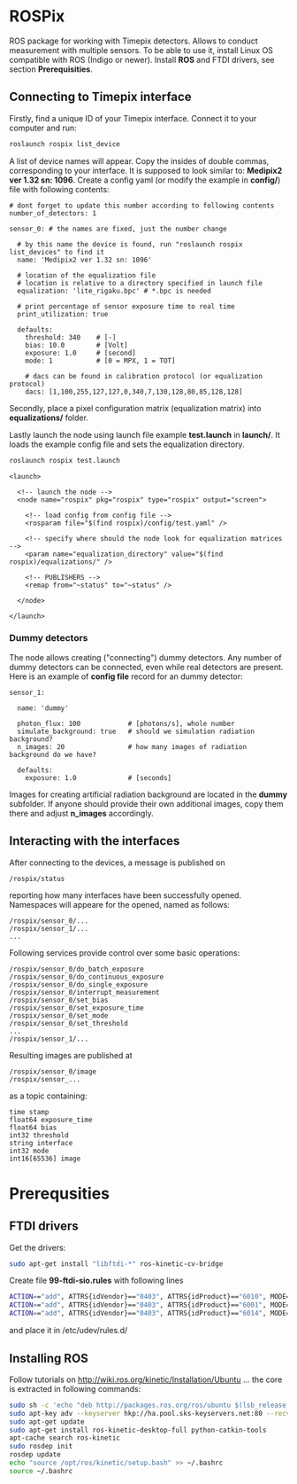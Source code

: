 # ROSPix

ROS package for working with Timepix detectors.
Allows to conduct measurement with multiple sensors.
To be able to use it, install Linux OS compatible with ROS (Indigo or newer).
Install **ROS** and FTDI drivers, see section **Prerequisities**.

## Connecting to Timepix interface

Firstly, find a unique ID of your Timepix interface. Connect it to your computer and run:
```bash
roslaunch rospix list_device
```
A list of device names will appear.
Copy the insides of double commas, corresponding to your interface.
It is supposed to look similar to: **Medipix2 ver 1.32 sn: 1096**.
Create a config yaml (or modify the example in **config/**) file with following contents:

```
# dont forget to update this number according to following contents
number_of_detectors: 1

sensor_0: # the names are fixed, just the number change

  # by this name the device is found, run "roslaunch rospix list_devices" to find it
  name: 'Medipix2 ver 1.32 sn: 1096'

  # location of the equalization file
  # location is relative to a directory specified in launch file
  equalization: 'lite_rigaku.bpc' # *.bpc is needed

  # print percentage of sensor exposure time to real time
  print_utilization: true

  defaults:
    threshold: 340    # [-]
    bias: 10.0        # [Volt]
    exposure: 1.0     # [second]
    mode: 1           # [0 = MPX, 1 = TOT]

    # dacs can be found in calibration protocol (or equalization protocol)
    dacs: [1,100,255,127,127,0,340,7,130,128,80,85,128,128]
```

Secondly, place a pixel configuration matrix (equalization matrix) into **equalizations/** folder.

Lastly launch the node using launch file example **test.launch** in **launch/**.
It loads the example config file and sets the equalization directory.
```bash
roslaunch rospix test.launch
```

```
<launch>

  <!-- launch the node -->
  <node name="rospix" pkg="rospix" type="rospix" output="screen">

    <!-- load config from config file -->
    <rosparam file="$(find rospix)/config/test.yaml" />

    <!-- specify where should the node look for equalization matrices -->
    <param name="equalization_directory" value="$(find rospix)/equalizations/" />

    <!-- PUBLISHERS -->
    <remap from="~status" to="~status" />

  </node>

</launch>
```

### Dummy detectors

The node allows creating ("connecting") dummy detectors. Any number of dummy detectors
can be connected, even while real detectors are present. Here is an example of **config file**
record for an dummy detector:
```
sensor_1:

  name: 'dummy'

  photon_flux: 100            # [photons/s], whole number
  simulate_background: true   # should we simulation radiation background?
  n_images: 20                # how many images of radiation background do we have?

  defaults:
    exposure: 1.0             # [seconds]
```
Images for creating artificial radiation background are located in the **dummy** subfolder. If anyone should provide their own additional images, copy them there and adjust **n_images** accordingly.

## Interacting with the interfaces

After connecting to the devices, a message is published on
```
/rospix/status
```
reporting how many interfaces have been successfully opened.
Namespaces will appeare for the opened, named as follows:
```
/rospix/sensor_0/...
/rospix/sensor_1/...
...
```

Following services provide control over some basic operations:
```
/rospix/sensor_0/do_batch_exposure
/rospix/sensor_0/do_continuous_exposure
/rospix/sensor_0/do_single_exposure
/rospix/sensor_0/interrupt_measurement
/rospix/sensor_0/set_bias
/rospix/sensor_0/set_exposure_time
/rospix/sensor_0/set_mode
/rospix/sensor_0/set_threshold
...
/rospix/sensor_1/...
```

Resulting images are published at
```
/rospix/sensor_0/image
/rospix/sensor_...
```
as a topic containing:
```
time stamp
float64 exposure_time
float64 bias
int32 threshold
string interface
int32 mode
int16[65536] image
```

# Prerequsities

## FTDI drivers

Get the drivers:

```bash
sudo apt-get install "libftdi-*" ros-kinetic-cv-bridge
```

Create file **99-ftdi-sio.rules** with following lines
```bash
ACTION=="add", ATTRS{idVendor}=="0403", ATTRS{idProduct}=="6010", MODE="0666",  RUN+="/bin/sh -c '/sbin/rmmod ftdi_sio && /sbin/rmmod usbserial'"
ACTION=="add", ATTRS{idVendor}=="0403", ATTRS{idProduct}=="6001", MODE="0666",  RUN+="/bin/sh -c '/sbin/rmmod ftdi_sio && /sbin/rmmod usbserial'"
ACTION=="add", ATTRS{idVendor}=="0403", ATTRS{idProduct}=="6014", MODE="0666",  RUN+="/bin/sh -c '/sbin/rmmod ftdi_sio && /sbin/rmmod usbserial'"
```
and place it in /etc/udev/rules.d/

## Installing ROS

Follow tutorials on http://wiki.ros.org/kinetic/Installation/Ubuntu ... the core is extracted in following commands:

```bash
sudo sh -c 'echo "deb http://packages.ros.org/ros/ubuntu $(lsb_release -sc) main" > /etc/apt/sources.list.d/ros-latest.list'
sudo apt-key adv --keyserver hkp://ha.pool.sks-keyservers.net:80 --recv-key 421C365BD9FF1F717815A3895523BAEEB01FA116
sudo apt-get update
sudo apt-get install ros-kinetic-desktop-full python-catkin-tools
apt-cache search ros-kinetic
sudo rosdep init
rosdep update
echo "source /opt/ros/kinetic/setup.bash" >> ~/.bashrc
source ~/.bashrc
```
